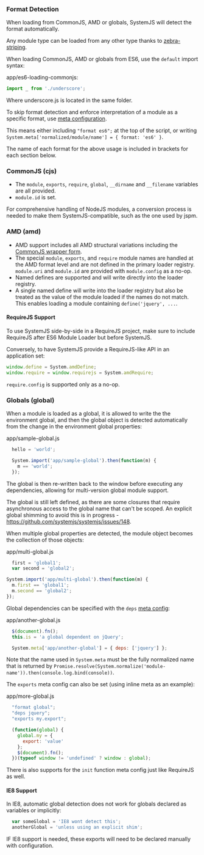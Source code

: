 ### Format Detection

When loading from CommonJS, AMD or globals, SystemJS will detect the format automatically.

Any module type can be loaded from any other type thanks to [zebra-striping](https://github.com/ModuleLoader/es6-module-loader/wiki/Circular-References-&-Bindings#zebra-striping).

When loading CommonJS, AMD or globals from ES6, use the `default` import syntax:

app/es6-loading-commonjs:
```javascript
import _ from './underscore';
```

Where underscore.js is located in the same folder.

To skip format detection and enforce interpretation of a module as a specific format, use [meta configuration](meta.md).

This means either including `"format es6";` at the top of the script, or writing `System.meta['normalized/module/name'] = { format: 'es6' }`.

The name of each format for the above usage is included in brackets for each section below.

### CommonJS (cjs)

* The `module`, `exports`, `require`, `global`, `__dirname` and `__filename` variables are all provided.
* `module.id` is set.

For comprehensive handling of NodeJS modules, a conversion process is needed to make them SystemJS-compatible, such as the one used by jspm.

### AMD (amd)

* AMD support includes all AMD structural variations including the [CommonJS wrapper form](http://requirejs.org/docs/api.html#cjsmodule).
* The special `module`, `exports`, and `require` module names are handled at the AMD format level and are not defined in the primary loader registry. `module.uri` and `module.id` are provided with `module.config` as a no-op.
* Named defines are supported and will write directly into the loader registry.
* A single named define will write into the loader registry but also be treated as the value of the module loaded if the names do not match. This enables loading a module containing `define('jquery', ...`.

#### RequireJS Support

To use SystemJS side-by-side in a RequireJS project, make sure to include RequireJS after ES6 Module Loader but before SystemJS.

Conversely, to have SystemJS provide a RequireJS-like API in an application set:

```javascript
window.define = System.amdDefine;
window.require = window.requirejs = System.amdRequire;
```

`require.config` is supported only as a no-op.

### Globals (global)

When a module is loaded as a global, it is allowed to write the the environment global, and then the global object is detected automatically from the change in the environment global properties:

app/sample-global.js
```javascript
  hello = 'world';
```

```javascript
  System.import('app/sample-global').then(function(m) {
    m == 'world';
  });
```

The global is then re-written back to the window before executing any dependencies, allowing for multi-version global module support.

The global is still left defined, as there are some closures that require asynchronous access to the global name that can't be scoped. An explicit global shimming to avoid this is in progress - https://github.com/systemjs/systemjs/issues/148.

When multiple global properties are detected, the module object becomes the collection of those objects:

app/multi-global.js
```javascript
  first = 'global1';
  var second = 'global2';
```

```javascript
System.import('app/multi-global').then(function(m) {
  m.first == 'global1';
  m.second == 'global2';
});
```

Global dependencies can be specified with the `deps` [meta config](#meta-configuration):

app/another-global.js
```javascript
  $(document).fn();
  this.is = 'a global dependent on jQuery';
```

```javascript
  System.meta['app/another-global'] = { deps: ['jquery'] };
```

Note that the name used in `System.meta` must be the fully normalized name that is returned by `Promise.resolve(System.normalize('module-name')).then(console.log.bind(console))`.

The `exports` meta config can also be set (using inline meta as an example):

app/more-global.js
```javascript
  "format global";
  "deps jquery";
  "exports my.export";

  (function(global) {
    global.my = {
      export: 'value'
    };
    $(document).fn();
  })(typeof window != 'undefined' ? window : global);
```

There is also supports for the `init` function meta config just like RequireJS as well.

#### IE8 Support

In IE8, automatic global detection does not work for globals declared as variables or implicitly:

```javascript
  var someGlobal = 'IE8 wont detect this';
  anotherGlobal = 'unless using an explicit shim';
```

IF IE8 support is needed, these exports will need to be declared manually with configuration.